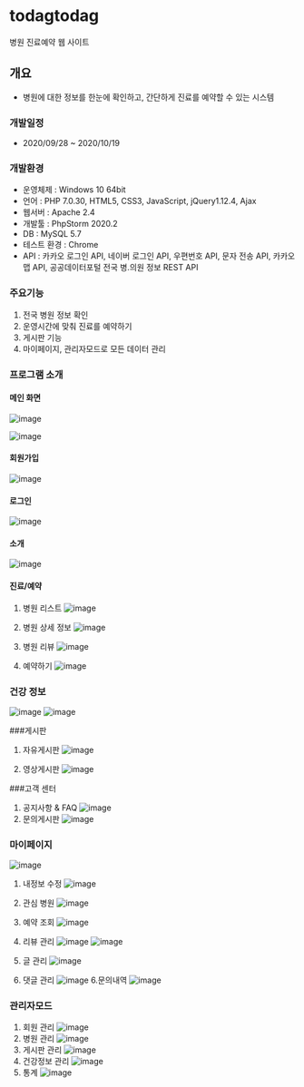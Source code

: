 # todagtodag
병원 진료예약 웹 사이트

## 개요
- 병원에 대한 정보를 한눈에 확인하고, 간단하게 진료를 예약할 수 있는 시스템

### 개발일정
- 2020/09/28 ~ 2020/10/19

### 개발환경
- 운영체제 : Windows 10 64bit
- 언어 : PHP 7.0.30, HTML5, CSS3, JavaScript, jQuery1.12.4, Ajax
- 웹서버 : Apache 2.4
- 개발툴 : PhpStorm 2020.2
- DB : MySQL 5.7
- 테스트 환경 : Chrome
- API : 카카오 로그인 API, 네이버 로그인 API, 우편번호 API, 문자 전송 API,  카카오맵 API, 공공데이터포털 전국 병.의원 정보 REST API

### 주요기능
1. 전국 병원 정보 확인
2. 운영시간에 맞춰 진료를 예약하기
3. 게시판 기능
4. 마이페이지, 관리자모드로 모든 데이터 관리

### 프로그램 소개

#### 메인 화면
![image](https://user-images.githubusercontent.com/63944004/96736468-9ace6700-13f7-11eb-910a-e2b9f8eda6ff.png)

![image](https://user-images.githubusercontent.com/63944004/96736143-43c89200-13f7-11eb-9e77-1acff3601b80.png)


#### 회원가입
![image](https://user-images.githubusercontent.com/63944004/96736514-a7eb5600-13f7-11eb-9d37-19f09be1ef61.png)

#### 로그인
![image](https://user-images.githubusercontent.com/63944004/96736552-b174be00-13f7-11eb-90fd-8ef77f971bc1.png)


#### 소개
![image](https://user-images.githubusercontent.com/63944004/96736810-f39dff80-13f7-11eb-986f-0bc1bf3209ee.png)

#### 진료/예약
1. 병원 리스트
![image](https://user-images.githubusercontent.com/63944004/96737244-68713980-13f8-11eb-8a9b-03035ca89bd3.png)

2. 병원 상세 정보
![image](https://user-images.githubusercontent.com/63944004/96736957-192b0900-13f8-11eb-86c7-f87641ae3fc3.png)

3. 병원 리뷰
![image](https://user-images.githubusercontent.com/63944004/96736989-221bda80-13f8-11eb-839e-164048709e77.png)

4. 예약하기
![image](https://user-images.githubusercontent.com/63944004/96736993-247e3480-13f8-11eb-8e8c-986b96b7411c.png)

### 건강 정보
![image](https://user-images.githubusercontent.com/63944004/96737499-b423e300-13f8-11eb-968c-35be0f22316f.png)
![image](https://user-images.githubusercontent.com/63944004/96737577-caca3a00-13f8-11eb-9547-ccf1d8c4a4ba.png)

###게시판
1. 자유게시판
![image](https://user-images.githubusercontent.com/63944004/96737650-dfa6cd80-13f8-11eb-8a5a-ad8254ccf6c0.png)

2. 영상게시판
![image](https://user-images.githubusercontent.com/63944004/96737657-e2092780-13f8-11eb-9083-efcbc0243d66.png)

###고객 센터
1. 공지사항 & FAQ
![image](https://user-images.githubusercontent.com/63944004/96737847-154bb680-13f9-11eb-9615-b4b206c80e04.png)
2. 문의게시판
![image](https://user-images.githubusercontent.com/63944004/96737667-e5041800-13f8-11eb-9c25-72909b64f8e3.png)

### 마이페이지
![image](https://user-images.githubusercontent.com/63944004/96737683-e7667200-13f8-11eb-8653-1f546916451d.png)

1. 내정보 수정
![image](https://user-images.githubusercontent.com/63944004/96737942-2d233a80-13f9-11eb-9f42-92fe1bf74afd.png)



2. 관심 병원
![image](https://user-images.githubusercontent.com/63944004/96738052-47f5af00-13f9-11eb-857b-4b4f1cf75f60.png)
3. 예약 조회
![image](https://user-images.githubusercontent.com/63944004/96738060-49bf7280-13f9-11eb-8fe7-413dbdc62c48.png)
3. 리뷰 관리
![image](https://user-images.githubusercontent.com/63944004/96738209-74113000-13f9-11eb-9bc5-216a1862c67f.png)
![image](https://user-images.githubusercontent.com/63944004/96738131-5d6ad900-13f9-11eb-9ccd-65ee0a77165d.png)
4. 글 관리
![image](https://user-images.githubusercontent.com/63944004/96738219-76738a00-13f9-11eb-8b1e-e525c91ba15e.png)
5. 댓글 관리
![image](https://user-images.githubusercontent.com/63944004/96738233-796e7a80-13f9-11eb-8ea2-4a011315b5f4.png)
6.문의내역
![image](https://user-images.githubusercontent.com/63944004/96738378-9c009380-13f9-11eb-8ca3-401fc75dfe1e.png)

### 관리자모드
1. 회원 관리
![image](https://user-images.githubusercontent.com/63944004/96738387-9dca5700-13f9-11eb-81a7-49d67563380b.png)
2. 병원 관리
![image](https://user-images.githubusercontent.com/63944004/96738396-a02cb100-13f9-11eb-9f51-8c2579ebb061.png)
3. 게시판 관리
![image](https://user-images.githubusercontent.com/63944004/96738609-db2ee480-13f9-11eb-8864-ea08325979db.png)
4. 건강정보 관리
![image](https://user-images.githubusercontent.com/63944004/96738427-aa4eaf80-13f9-11eb-80be-990f7a2a0ea0.png)
5. 통계
![image](https://user-images.githubusercontent.com/63944004/96738414-a6bb2880-13f9-11eb-9e84-5d12b112d515.png)
